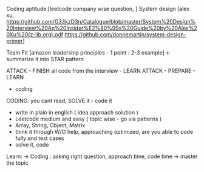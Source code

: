 Coding aptitude [leetcode company wise question, ]
System design [alex xu, https://github.com/G33kzD3n/Catalogue/blob/master/System%20Design%20Interview%20An%20Insider%E2%80%99s%20Guide%20by%20Alex%20Xu%20(z-lib.org).pdf
https://github.com/donnemartin/system-design-primer]

Team Fit [amazon leadership principles - 1 point : 2-3 example] <- summarize it into STAR pattern

ATTACK - FINISH all code from the interview - LEARN
ATTACK - PREPARE - LEARN

- coding

CODING:
you cant read, SOLVE it - code it

- write in plain in english ( idea approach solution )
- Leetcode medium and easy ( topic wise - go via patterns )
- Array, String, Object, Matrix
- think it through W/O help, approaching optimized, are you able to code fully and test cases
- solve it, code

Learn:
-> Coding : asking right question, approach time, code time
-> master the topic
